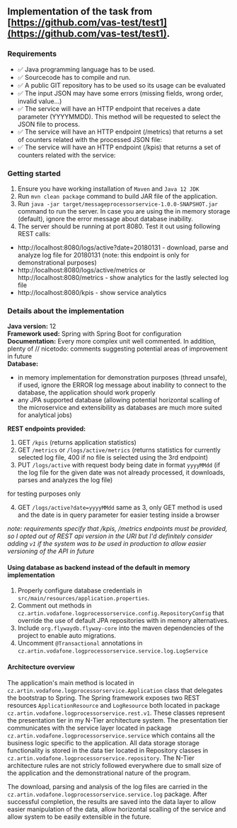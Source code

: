 ## Implementation of the task from  [https://github.com/vas-test/test1](https://github.com/vas-test/test1).

### Requirements
* ✅ Java programming language has to be used. 
* ✅ Sourcecode has to compile and run.
* ✅ A public GIT repository has to be used so its usage can be evaluated
* ✅ The input JSON may have some errors (missing fields, wrong order, invalid value...)
* ✅ The service will have an HTTP endpoint that receives a date parameter (YYYYMMDD). This method will be requested to select the JSON file to process. 
* ✅ The service will have an HTTP endpoint (/metrics) that returns a set of counters related with the processed JSON file:
* ✅ The service will have an HTTP endpoint (/kpis) that returns a set of counters related with the service:

### Getting started

1. Ensure you have working installation of `Maven` and `Java 12 JDK`
2. Run `mvn clean package` command to build JAR file of the application.
3. Run `java -jar target/messageprocessorservice-1.0.0-SNAPSHOT.jar` command to run the server. In case you are using the in memory storage (default), ignore the error message about database inability.
4. The server should be running at port 8080. Test it out using following REST calls:
- http://localhost:8080/logs/active?date=20180131 - download, parse and analyze log file for 20180131 (note: this endpoint is only for demonstrational purposes)
- http://localhost:8080/logs/active/metrics or http://localhost:8080/metrics - show analytics for the lastly selected log file
- http://localhost:8080/kpis - show service analytics

### Details about the implementation

**Java version:** 12<br>
**Framework used:** Spring with Spring Boot for configuration<br>
**Documentation:** Every more complex unit well commented. In addition, plenty of // nicetodo: comments suggesting potential areas of improvement in future<br>
**Database:**
- in memory implementation for demonstration purposes (thread unsafe), if used, ignore the ERROR log message about inability to connect to the database, the application should work properly
- any JPA supported database (allowing potential horizontal scalling of the microservice and extensibility as databases are much more suited for analytical jobs)

**REST endpoints provided:**
1. GET `/kpis` (returns application statistics)
2. GET `/metrics` or `/logs/active/metrics` (returns statistics for currently selected log file, 400 if no file is selected using the 3rd endpoint)
3. PUT `/logs/active` with request body being date in format `yyyyMMdd` (if the log file for the given date was not already processed,  it downloads, parses and analyzes the log file)

for testing purposes only

4. GET `/logs/active?date=yyyyMMdd` same as 3, only GET method is used and the date is in query parameter for easier testing inside a browser

*note: requirements specify that /kpis, /metrics endpoints must be provided, so I opted out of REST api version in the URI but I'd definitely consider adding `v1` if the system was to be used in production to allow easier versioning of the API in future*

#### Using database as backend instead of the default in memory implementation
1. Properly configure database credentials in `src/main/resources/application.properties`.
2. Comment out methods in `cz.artin.vodafone.logprocessorservice.config.RepositoryConfig` that override the use of default JPA repositories with in memory alternatives.
3. Include `org.flywaydb.flyway-core` into the maven dependencies of the project to enable auto migrations.
4. Uncomment `@Transactional` annotations in `cz.artin.vodafone.logprocessorservice.service.log.LogService`

#### Architecture overview

The application's main method is located in `cz.artin.vodafone.logprocessorservice.Application` class that delegates the bootstrap to Spring. The Spring framework
exposes two REST resources `ApplicationResource` and `LogResource` both located in package `cz.artin.vodafone.logprocessorservice.rest.v1`. These classes represent
the presentation tier in my N-Tier architecture system. The presentation tier communicates with the service layer located in package `cz.artin.vodafone.logprocessorservice.service`
which contains all the business logic specific to the application. All data storage storage functionality is stored in the data tier located in Repository classes in 
`cz.artin.vodafone.logprocessorservice.repository`. The N-Tier architecture rules are not stricly followed everywhere due to small size of the application and
the demonstrational nature of the program. 

The download, parsing and analysis of the log files are carried in the ` cz.artin.vodafone.logprocessorservice.service.log` package. After successful completion, the
results are saved into the data layer to allow easier manipulation of the data, allow horizontal scalling of the service and allow system to be easily extensible
in the future. 
